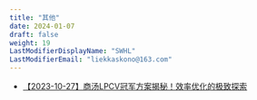 ```yaml
---
title: "其他"
date: 2024-01-07
draft: false
weight: 19
LastModifierDisplayName: "SWHL"
LastModifierEmail: "liekkaskono@163.com"
---
```

 
- [【2023-10-27】商汤LPCV冠军方案揭秘！效率优化的极致探索](https://mp.weixin.qq.com/s/e6ubOBxxPLsmLEK3AgmqxQ)
